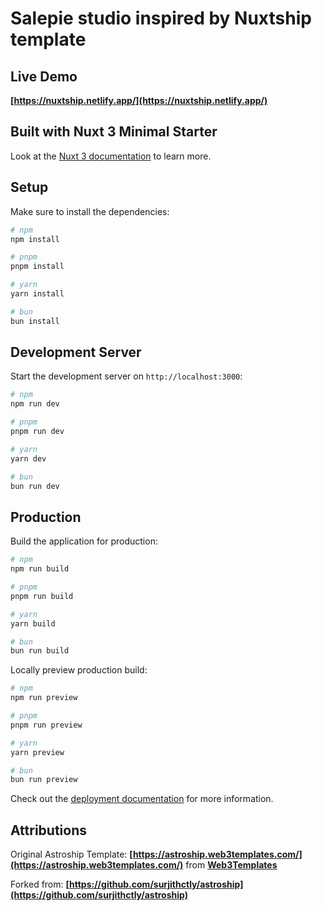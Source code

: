 # Salepie studio inspired by Nuxtship template


## Live Demo

**[https://nuxtship.netlify.app/](https://nuxtship.netlify.app/)**

## Built with Nuxt 3 Minimal Starter

Look at the [Nuxt 3 documentation](https://nuxt.com/docs/getting-started/introduction) to learn more.

## Setup

Make sure to install the dependencies:

```bash
# npm
npm install

# pnpm
pnpm install

# yarn
yarn install

# bun
bun install
```

## Development Server

Start the development server on `http://localhost:3000`:

```bash
# npm
npm run dev

# pnpm
pnpm run dev

# yarn
yarn dev

# bun
bun run dev
```

## Production

Build the application for production:

```bash
# npm
npm run build

# pnpm
pnpm run build

# yarn
yarn build

# bun
bun run build
```

Locally preview production build:

```bash
# npm
npm run preview

# pnpm
pnpm run preview

# yarn
yarn preview

# bun
bun run preview
```

Check out the [deployment documentation](https://nuxt.com/docs/getting-started/deployment) for more information.

## Attributions

Original Astroship Template: **[https://astroship.web3templates.com/](https://astroship.web3templates.com/)** from **[Web3Templates](https://web3templates.com/)**

Forked from: **[https://github.com/surjithctly/astroship](https://github.com/surjithctly/astroship)**
